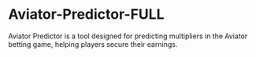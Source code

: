 # Aviator-Predictor-FULL
Aviator Predictor is a tool designed for predicting multipliers in the Aviator betting game, helping players secure their earnings.
